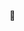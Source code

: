 👋

<!---

- 👋 Hi, I’m @oskarlh
- 👀 I’m interested in ...
- 🌱 I’m currently learning ...
- 💞️ I’m looking to collaborate on ...
- 📫 How to reach me ...

oskarlh/oskarlh is a ✨ special ✨ repository because its `README.md` (this file) appears on your GitHub profile.
You can click the Preview link to take a look at your changes.
--->
